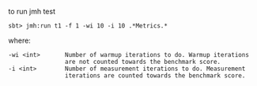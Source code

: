 to run jmh test
    
    sbt> jmh:run t1 -f 1 -wi 10 -i 10 .*Metrics.*
    
    
where:
       
    
    -wi <int>       Number of warmup iterations to do. Warmup iterations
                    are not counted towards the benchmark score.
    -i <int>        Number of measurement iterations to do. Measurement
                    iterations are counted towards the benchmark score.